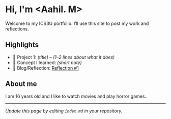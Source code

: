 # Hi, I'm <Aahil. M>
Welcome to my ICS3U portfolio. I’ll use this site to post my work and reflections.

## Highlights
- 🔧 Project 1: *(title)* – *(1–2 lines about what it does)*
- 🧠 Concept I learned: *(short note)*
- 📝 Blog/Reflection: [Reflection #1](./posts/first_reflection.md)

## About me
I am 16 years old and I like to watch movies and play horror games..

---
*Update this page by editing `index.md` in your repository.*

